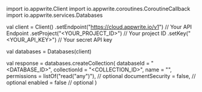 import io.appwrite.Client
import io.appwrite.coroutines.CoroutineCallback
import io.appwrite.services.Databases

val client = Client()
    .setEndpoint("https://cloud.appwrite.io/v1") // Your API Endpoint
    .setProject("&lt;YOUR_PROJECT_ID&gt;") // Your project ID
    .setKey("&lt;YOUR_API_KEY&gt;") // Your secret API key

val databases = Databases(client)

val response = databases.createCollection(
    databaseId = "<DATABASE_ID>",
    collectionId = "<COLLECTION_ID>",
    name = "<NAME>",
    permissions = listOf("read("any")"), // optional
    documentSecurity = false, // optional
    enabled = false // optional
)
